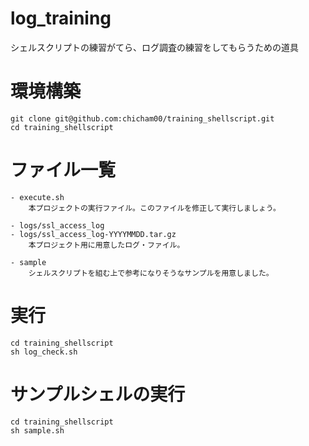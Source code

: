 # log_training
シェルスクリプトの練習がてら、ログ調査の練習をしてもらうための道具

# 環境構築
    git clone git@github.com:chicham00/training_shellscript.git
    cd training_shellscript

# ファイル一覧
    - execute.sh
        本プロジェクトの実行ファイル。このファイルを修正して実行しましょう。
    
    - logs/ssl_access_log
    - logs/ssl_access_log-YYYYMMDD.tar.gz
        本プロジェクト用に用意したログ・ファイル。
    
    - sample
        シェルスクリプトを組む上で参考になりそうなサンプルを用意しました。
 
# 実行
    cd training_shellscript
    sh log_check.sh

# サンプルシェルの実行
    cd training_shellscript
    sh sample.sh


